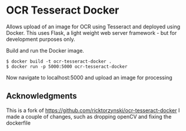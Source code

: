 # OCR Tesseract Docker
Allows upload of an image for OCR using Tesseract and deployed using Docker.  This uses Flask, a light weight web server framework - but for development purposes only.  

Build and run the Docker image.

```
$ docker build -t ocr-tesseract-docker .
$ docker run -p 5000:5000 ocr-tesseract-docker
```

Now navigate to localhost:5000 and upload an image for processing

## Acknowledgments
This is a fork of https://github.com/ricktorzynski/ocr-tesseract-docker I made a couple of changes, such as dropping openCV and fixing the dockerfile